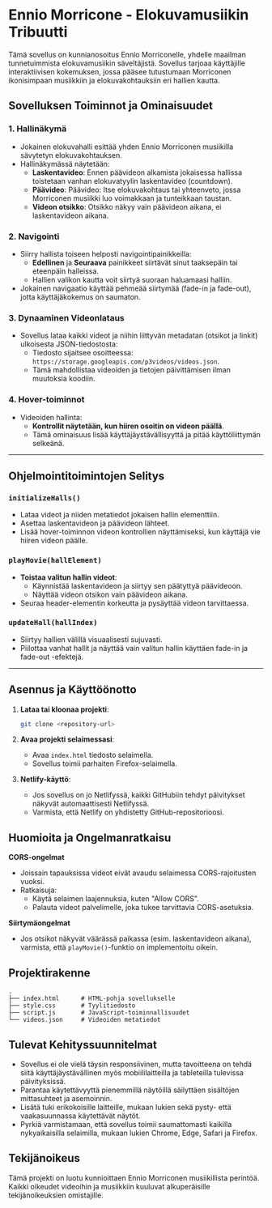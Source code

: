 # Ennio Morricone - Elokuvamusiikin Tribuutti

Tämä sovellus on kunnianosoitus Ennio Morriconelle, yhdelle maailman tunnetuimmista elokuvamusiikin säveltäjistä. Sovellus tarjoaa käyttäjille interaktiivisen kokemuksen, jossa pääsee tutustumaan Morriconen ikonisimpaan musiikkiin ja elokuvakohtauksiin eri hallien kautta.

## Sovelluksen Toiminnot ja Ominaisuudet

### 1. Hallinäkymä
- Jokainen elokuvahalli esittää yhden Ennio Morriconen musiikilla sävytetyn elokuvakohtauksen.
- Hallinäkymässä näytetään:
  - **Laskentavideo**: Ennen päävideon alkamista jokaisessa hallissa toistetaan vanhan elokuvatyylin laskentavideo (countdown).
  - **Päävideo**: Päävideo: Itse elokuvakohtaus tai yhteenveto, jossa Morriconen musiikki luo voimakkaan ja tunteikkaan taustan.
  - **Videon otsikko**: Otsikko näkyy vain päävideon aikana, ei laskentavideon aikana.

### 2. Navigointi
- Siirry hallista toiseen helposti navigointipainikkeilla:
  - **Edellinen** ja **Seuraava** painikkeet siirtävät sinut taaksepäin tai eteenpäin halleissa.
  - Hallien valikon kautta voit siirtyä suoraan haluamaasi halliin.
- Jokainen navigaatio käyttää pehmeää siirtymää (fade-in ja fade-out), jotta käyttäjäkokemus on saumaton.

### 3. Dynaaminen Videonlataus
- Sovellus lataa kaikki videot ja niihin liittyvän metadatan (otsikot ja linkit) ulkoisesta JSON-tiedostosta:
  - Tiedosto sijaitsee osoitteessa: `https://storage.googleapis.com/p3videos/videos.json`.
  - Tämä mahdollistaa videoiden ja tietojen päivittämisen ilman muutoksia koodiin.

### 4. Hover-toiminnot
- Videoiden hallinta:
  - **Kontrollit näytetään, kun hiiren osoitin on videon päällä**.
  - Tämä ominaisuus lisää käyttäjäystävällisyyttä ja pitää käyttöliittymän selkeänä.


---

## Ohjelmointitoimintojen Selitys

### `initializeHalls()`
- Lataa videot ja niiden metatiedot jokaisen hallin elementtiin.
- Asettaa laskentavideon ja päävideon lähteet.
- Lisää hover-toiminnon videon kontrollien näyttämiseksi, kun käyttäjä vie hiiren videon päälle.

### `playMovie(hallElement)`
- **Toistaa valitun hallin videot**:
  - Käynnistää laskentavideon ja siirtyy sen päätyttyä päävideoon.
  - Näyttää videon otsikon vain päävideon aikana.
- Seuraa header-elementin korkeutta ja pysäyttää videon tarvittaessa.

### `updateHall(hallIndex)`
- Siirtyy hallien välillä visuaalisesti sujuvasti.
- Piilottaa vanhat hallit ja näyttää vain valitun hallin käyttäen fade-in ja fade-out -efektejä.

---

## Asennus ja Käyttöönotto

1. **Lataa tai kloonaa projekti**:
   ```bash
   git clone <repository-url> 
   ```

2. **Avaa projekti selaimessasi**:
    - Avaa ```index.html``` tiedosto selaimella.
    - Sovellus toimii parhaiten Firefox-selaimella.

3. **Netlify-käyttö**:
    - Jos sovellus on jo Netlifyssä, kaikki GitHubiin tehdyt päivitykset näkyvät automaattisesti Netlifyssä.
    - Varmista, että Netlify on yhdistetty GitHub-repositorioosi.

## Huomioita ja Ongelmanratkaisu

**CORS-ongelmat**
- Joissain tapauksissa videot eivät avaudu selaimessa CORS-rajoitusten vuoksi.
- Ratkaisuja:
    - Käytä selaimen laajennuksia, kuten "Allow CORS".
    - Palauta videot palvelimelle, joka tukee tarvittavia CORS-asetuksia.

**Siirtymäongelmat**
- Jos otsikot näkyvät väärässä paikassa (esim. laskentavideon aikana), varmista, että ```playMovie()```-funktio on implementoitu oikein.

## Projektirakenne
```
.
├── index.html      # HTML-pohja sovellukselle
├── style.css       # Tyylitiedosto
├── script.js       # JavaScript-toiminnallisuudet
└── videos.json     # Videoiden metatiedot
```
## Tulevat Kehityssuunnitelmat

  - Sovellus ei ole vielä täysin responsiivinen, mutta tavoitteena on tehdä siitä     käyttäjäystävällinen myös mobiililaitteilla ja tableteilla tulevissa päivityksissä.
  - Parantaa käytettävyyttä pienemmillä näytöillä säilyttäen sisältöjen mittasuhteet ja asemoinnin.
  - Lisätä tuki erikokoisille laitteille, mukaan lukien sekä pysty- että vaakasuunnassa käytettävät näytöt.
  - Pyrkiä varmistamaan, että sovellus toimii saumattomasti kaikilla nykyaikaisilla selaimilla, mukaan lukien Chrome, Edge, Safari ja Firefox.
  
## Tekijänoikeus
Tämä projekti on luotu kunnioittaen Ennio Morriconen musiikillista perintöä. Kaikki oikeudet videoihin ja musiikkiin kuuluvat alkuperäisille tekijänoikeuksien omistajille.